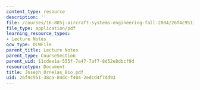 ```yaml
---
content_type: resource
description: ''
file: /courses/16-885j-aircraft-systems-engineering-fall-2004/26f4c95138ca84dcf4042edcd4f7dd93_Joseph_Ornelas_Bio.pdf
file_type: application/pdf
learning_resource_types:
- Lecture Notes
ocw_type: OCWFile
parent_title: Lecture Notes
parent_type: CourseSection
parent_uid: 11cdee1a-555f-7a47-7af7-8d52e8dbcf9d
resourcetype: Document
title: Joseph_Ornelas_Bio.pdf
uid: 26f4c951-38ca-84dc-f404-2edcd4f7dd93
---
```

